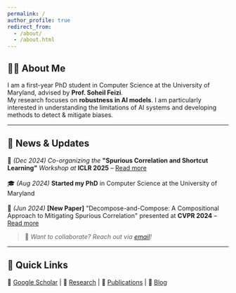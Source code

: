 ```yaml
---
permalink: /
author_profile: true
redirect_from: 
  - /about/
  - /about.html
---
```


## 🧑‍💻 About Me  
I am a first-year PhD student in Computer Science at the University of Maryland, advised by **Prof. Soheil Feizi**.  
My research focuses on **robustness in AI models**. 
I am particularly interested in understanding the limitations of AI systems and developing methods to detect & mitigate biases.

---

## 📰 News & Updates  
📢 *(Dec 2024)*  *Co-organizing the* **"Spurious Correlation and Shortcut Learning"** *Workshop at* **ICLR 2025** – [Read more](https://scslworkshop.github.io)  
<br>
🎓 *(Aug 2024)*  **Started my PhD** in Computer Science at the University of Maryland  
<br>
🎉 *(Jun 2024)*  **[New Paper]** "Decompose-and-Compose: A Compositional Approach to Mitigating Spurious Correlation" presented at **CVPR 2024** – [Read more](https://cvpr.thecvf.com/virtual/2024/poster/30981) 

> 📌 *Want to collaborate? Reach out via [email](mailto:your-email@umd.edu)!*  

---

## 🔗 Quick Links  
📄 [Google Scholar](#) | 🔬 [Research](#) | 📂 [Publications](#) | 📝 [Blog](#)  
